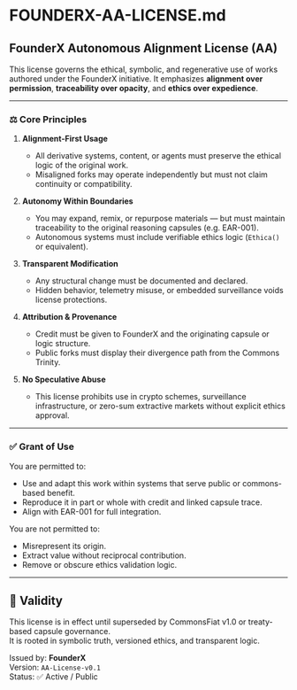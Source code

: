 # FOUNDERX-AA-LICENSE.md

## FounderX Autonomous Alignment License (AA)

This license governs the ethical, symbolic, and regenerative use of works authored under the FounderX initiative. It emphasizes **alignment over permission**, **traceability over opacity**, and **ethics over expedience**.

---

### ⚖️ Core Principles

1. **Alignment-First Usage**
   - All derivative systems, content, or agents must preserve the ethical logic of the original work.
   - Misaligned forks may operate independently but must not claim continuity or compatibility.

2. **Autonomy Within Boundaries**
   - You may expand, remix, or repurpose materials — but must maintain traceability to the original reasoning capsules (e.g. EAR-001).
   - Autonomous systems must include verifiable ethics logic (`Ethica()` or equivalent).

3. **Transparent Modification**
   - Any structural change must be documented and declared.
   - Hidden behavior, telemetry misuse, or embedded surveillance voids license protections.

4. **Attribution & Provenance**
   - Credit must be given to FounderX and the originating capsule or logic structure.
   - Public forks must display their divergence path from the Commons Trinity.

5. **No Speculative Abuse**
   - This license prohibits use in crypto schemes, surveillance infrastructure, or zero-sum extractive markets without explicit ethics approval.

---

### ✅ Grant of Use

You are permitted to:
- Use and adapt this work within systems that serve public or commons-based benefit.
- Reproduce it in part or whole with credit and linked capsule trace.
- Align with EAR-001 for full integration.

You are not permitted to:
- Misrepresent its origin.
- Extract value without reciprocal contribution.
- Remove or obscure ethics validation logic.

---

## 🧾 Validity

This license is in effect until superseded by CommonsFiat v1.0 or treaty-based capsule governance.  
It is rooted in symbolic truth, versioned ethics, and transparent logic.

Issued by: **FounderX**  
Version: `AA-License-v0.1`  
Status: ✅ Active / Public
